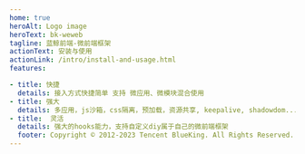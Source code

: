 ```yaml
---
home: true
heroAlt: Logo image
heroText: bk-weweb
tagline: 蓝鲸前端-微前端框架
actionText: 安装与使用
actionLink: /intro/install-and-usage.html
features:

- title: 快捷
  details: 接入方式快捷简单 支持 微应用、微模块混合使用
- title: 强大
  details: 多应用，js沙箱，css隔离，预加载，资源共享, keepalive, shadowdom...
- title:  灵活
  details: 强大的hooks能力，支持自定义diy属于自己的微前端框架
  footer: Copyright © 2012-2023 Tencent BlueKing. All Rights Reserved. 蓝鲸智云 版权所有
---
```

